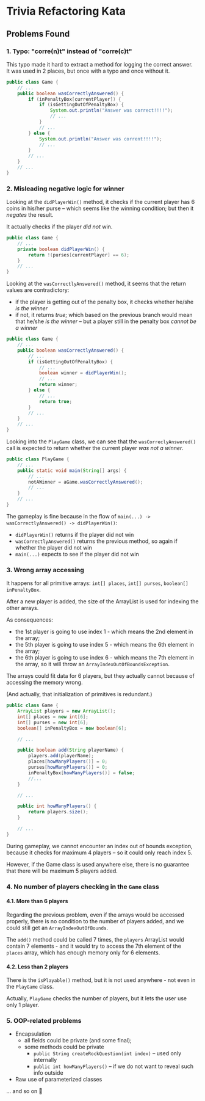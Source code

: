 # Trivia Refactoring Kata

## Problems Found

### 1. Typo: "corre(n)t" instead of "corre(c)t"

This typo made it hard to extract a method for logging the correct answer.\
It was used in 2 places, but once with a typo and once without it.

```java
public class Game {
    // ...
    public boolean wasCorrectlyAnswered() {
        if (inPenaltyBox[currentPlayer]) {
            if (isGettingOutOfPenaltyBox) {
                System.out.println("Answer was correct!!!!");
                // ...
            }
            // ...
        } else {
            System.out.println("Answer was corrent!!!!");
            // ...
        }
        // ...
    }
    // ...
}
```

### 2. Misleading negative logic for winner

Looking at the `didPlayerWin()` method, it checks if the current player has 6 coins in his/her purse
– which seems like the winning condition; but then it _negates_ the result.

It actually checks if the player _did not_ win.

```java
public class Game {
    // ...
    private boolean didPlayerWin() {
        return !(purses[currentPlayer] == 6);
    }
    // ...
}
```

Looking at the `wasCorrectlyAnswered()` method, it seems that the return values are contradictory:

- if the player is getting out of the penalty box, it checks whether he/she
  _is the winner_
- if not, it returns _true_; which based on the previous branch would mean that he/she _is the
  winner_ – but a player still in the penalty box _cannot be a winner_

```java
public class Game {
    // ...
    public boolean wasCorrectlyAnswered() {
        // ...
        if (isGettingOutOfPenaltyBox) {
            // ...
            boolean winner = didPlayerWin();
            // ...
            return winner;
        } else {
            // ...
            return true;
        }
        // ...
    }
    // ...
}
```

Looking into the `PlayGame` class, we can see that the `wasCorreclyAnswered()`
call is expected to return whether the current player _was not a winner_.

```java
public class PlayGame {
    // ...
    public static void main(String[] args) {
        // ...
        notAWinner = aGame.wasCorrectlyAnswered();
        // ...
    }
    // ...
}
```

The gameplay is fine because in the flow of `main(...) -> wasCorrectlyAnswered() -> didPlayerWin()`:

- `didPlayerWin()` returns if the player did not win
- `wasCorrectlyAnswered()` returns the previous method, so again if whether the player did not win
- `main(...)` expects to see if the player did not win

### 3. Wrong array accessing

It happens for all primitive arrays: `int[] places`, `int[] purses`, `boolean[] inPenaltyBox`.

After a new player is added, the size of the ArrayList is used for indexing the other arrays.

As consequences:

- the 1st player is going to use index 1 - which means the 2nd element in the array;
- the 5th player is going to use index 5 - which means the 6th element in the array;
- the 6th player is going to use index 6 - which means the 7th element in the array, so it will
  throw an `ArrayIndexOutOfBoundsException`.

The arrays could fit data for 6 players, but they actually cannot because of accessing the memory
wrong.

(And actually, that initialization of primitives is redundant.)

```java
public class Game {
    ArrayList players = new ArrayList();
    int[] places = new int[6];
    int[] purses = new int[6];
    boolean[] inPenaltyBox = new boolean[6];

    // ...

    public boolean add(String playerName) {
        players.add(playerName);
        places[howManyPlayers()] = 0;
        purses[howManyPlayers()] = 0;
        inPenaltyBox[howManyPlayers()] = false;
        //...
    }

    // ...

    public int howManyPlayers() {
        return players.size();
    }

    // ...
}
```

During gameplay, we cannot encounter an index out of bounds exception, because it checks for maximum
4 players – so it could only reach index 5.

However, if the Game class is used anywhere else, there is no guarantee that there will be maximum 5
players added.

### 4. No number of players checking in the `Game` class

#### 4.1. More than 6 players

Regarding the previous problem, even if the arrays would be accessed properly, there is no condition
to the number of players added, and we could still get an
`ArrayIndexOutOfBounds`.

The `add()` method could be called 7 times, the `players` ArrayList would contain 7 elements - and
it would try to access the 7th element of the `places` array, which has enough memory only for 6
elements.

#### 4.2. Less than 2 players

There is the `isPlayable()` method, but it is not used anywhere - not even in the
`PlayGame` class.

Actually, `PlayGame` checks the number of players, but it lets the user use only 1 player.

### 5. OOP-related problems

- Encapsulation
    - all fields could be private (and some final);
    - some methods could be private
        - `public String createRockQuestion(int index)` – used only internally
        - `public int howManyPlayers()` – if we do not want to reveal such info outside
- Raw use of parameterized classes

... and so on :cherry_blossom:
